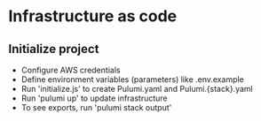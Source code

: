 # Infrastructure as code

## Initialize project

- Configure AWS credentials
- Define environment variables (parameters) like .env.example
- Run 'initialize.js' to create Pulumi.yaml and Pulumi.{stack}.yaml
- Run 'pulumi up' to  update infrastructure
- To see exports, run 'pulumi stack output'
